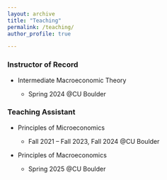 ```yaml
---
layout: archive
title: "Teaching"
permalink: /teaching/
author_profile: true

---
```


### Instructor of Record
* Intermediate Macroeconomic Theory
  * Spring 2024 @CU Boulder

  [comment]: # (* Average Teaching Evaluation Score: 4.94/6)

### Teaching Assistant
* Principles of Microeconomics
  * Fall 2021 – Fall 2023, Fall 2024 @CU Boulder
  
  [comment]: # (* Average Teaching Evaluation Score: 5.15/6 )
* Principles of Macroeconomics
  * Spring 2025 @CU Boulder
 
 [comment]: # ( * Average Teaching Evaluation Score: 4.98/6 )

